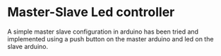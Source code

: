 # Master-Slave Led controller 
A simple master slave configuration in arduino has been tried and implemented using a push button on the master arduino and led on the slave arduino.

